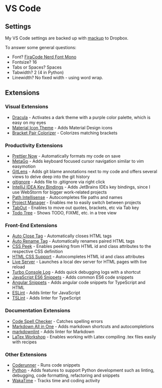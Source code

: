 # VS Code

## Settings

My VS Code settings are backed up with [mackup](https://github.com/lra/mackup) to Dropbox.

To answer some general questions:

* Font? [FiraCode Nerd Font Mono](https://github.com/ryanoasis/nerd-fonts/tree/master/patched-fonts/FiraCode)
* Fontsize? 16
* Tabs or Spaces? Spaces
* Tabwidth? 2 (4 in Python)
* Linewidth? No fixed width - using word wrap.

## Extensions

### Visual Extensions

* [Dracula](https://draculatheme.com/) - Activates a dark theme with a purple color palette, which is easy on my eyes
* [Material Icon Theme](https://github.com/PKief/vscode-material-icon-theme) - Adds Material Design icons
* [Bracket Pair Colorizer](https://github.com/CoenraadS/BracketPair) - Colorizes matching brackets

### Productivity Extensions

* [Prettier Now](https://github.com/remimarsal/prettier-now-vscode) - Automatically formats my code on save
* [MetaGo](https://github.com/metaseed/metaGo.git) - Adds keyboard focused cursor navigation similar to vim easymotion
* [GitLens](https://github.com/eamodio/vscode-gitlens) - Adds git blame annotations next to my code and offers several views to delve deep into the git history
* [gitignore](https://marketplace.visualstudio.com/items?itemName=michelemelluso.gitignore) - Adds file to .gitignore via right click
* [IntelliJ IDEA Key Bindings](https://github.com/kasecato/vscode-intellij-idea-keybindings) - Adds JetBrains IDEs key bindings, since I use WebStorm for bigger work-related projects
* [Path Intellisense](https://github.com/ChristianKohler/PathIntellisense) - Autocompletes file paths and names
* [Project Manager](https://github.com/alefragnani/vscode-project-manager) - Enables me to easily switch between projects
* [TabOut](https://github.com/albertromkes/tabout.git) - Enables to move out quotes, brackets, etc via Tab key
* [Todo Tree](https://github.com/Gruntfuggly/todo-tree) - Shows TODO, FIXME, etc. in a tree view

### Front-End Extensions

* [Auto Close Tag](https://github.com/formulahendry/vscode-auto-close-tag) - Automatically closes HTML tags
* [Auto Rename Tag](https://github.com/formulahendry/vscode-auto-rename-tag) - Automatically renames paired HTML tags
* [CSS Peek](https://github.com/pranaygp/vscode-css-peek.git) - Enables peeking from HTML id and class attributes to the respective CSS definition
* [HTML CSS Support](https://github.com/ecmel/vscode-html-css.git) - Autocompletes HTML id and class attributes
* [Live Server](https://github.com/ritwickdey/vscode-live-server.git) - Launches a local dev server for HTML pages with live reload
* [Turbo Console Log](https://github.com/Chakroun-Anas/turbo-console-log) - Adds quick debugging logs with a shortcut
* [JavaScript ES6 Snippets](https://github.com/xabikos/vscode-javascript) - Adds common ES6 code snippets
* [Angular Snippets](https://github.com/johnpapa/vscode-angular-snippets) - Adds angular code snippets for TypeScript and HTML
* [ESLint](https://github.com/Microsoft/vscode-eslint) - Adds linter for JavaScript
* [TSLint](https://github.com/Microsoft/vscode-typescript-tslint-plugin) - Adds linter for TypeScript

### Documentation Extensions

* [Code Spell Checker](https://github.com/streetsidesoftware/vscode-spell-checker) - Catches spelling errors
* [Markdown All in One](https://github.com/yzhang-gh/vscode-markdown) - Adds markdown shortcuts and autocompletions
* [markdownlint](https://github.com/DavidAnson/vscode-markdownlint.git) - Adds linter for Markdown
* [LaTex Workshop](https://github.com/James-Yu/LaTeX-Workshop.git) - Enables working with Latex compiling .tex files easily with recipes

### Other Extensions

* [Coderunner](https://github.com/formulahendry/vscode-code-runner.git) - Runs code snippets
* [Python](https://github.com/Microsoft/vscode-python) - Adds features to support Python development such as linting, debugging, code formatting, refactoring and snippets
* [WakaTime](https://github.com/wakatime/vscode-wakatime.git) - Tracks time and coding activity
